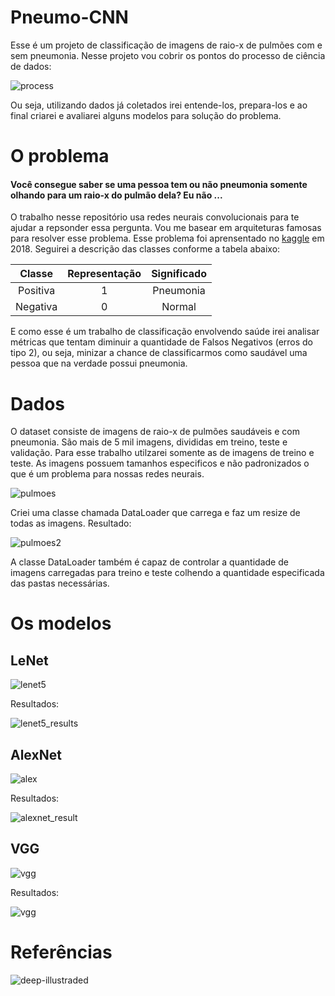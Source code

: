 # Pneumo-CNN

Esse é um projeto de classificação de imagens de raio-x de pulmões com e sem pneumonia. Nesse projeto vou cobrir os pontos do processo de ciência de dados:

![process](images/process.png)

Ou seja, utilizando dados já coletados irei entende-los, prepara-los e ao final criarei e avaliarei alguns modelos para solução do problema.

# O problema

#### Você consegue saber se uma pessoa tem ou não pneumonia somente olhando para um raio-x do pulmão dela? Eu não ... 

O trabalho nesse repositório usa redes neurais convolucionais para te ajudar a repsonder essa pergunta. Vou me basear em arquiteturas famosas para resolver esse problema. Esse problema foi aprensentado no [kaggle](https://www.kaggle.com/paultimothymooney/chest-xray-pneumonia) em 2018. Seguirei a descrição das classes conforme a tabela abaixo:

|  Classe  	| Representação 	| Significado 	|
|:--------:	|:-------------:	|:---------:	|
| Positiva 	|       1       	| Pneumonia 	|
| Negativa 	|       0       	|   Normal  	|

E como esse é um trabalho de classificação envolvendo saúde irei analisar métricas que tentam diminuir a quantidade de Falsos Negativos (erros do tipo 2), ou seja, minizar a chance de classificarmos como saudável uma pessoa que na verdade possui pneumonia.

# Dados

O dataset consiste de imagens de raio-x de pulmões saudáveis e com pneumonia. São mais de 5 mil imagens, divididas em treino, teste e validação. Para esse trabalho utilzarei somente as de imagens de treino e teste. As imagens possuem tamanhos especificos e não padronizados o que é um problema para nossas redes neurais.

![pulmoes](images/pulmoes.png)

Criei uma classe chamada DataLoader que carrega e faz um resize de todas as imagens. Resultado:

![pulmoes2](images/pulmoes2.png)

A classe DataLoader também é capaz de controlar a quantidade de imagens carregadas para treino e teste colhendo a quantidade especificada das pastas necessárias.

# Os modelos

## LeNet

![lenet5](images/lenet5.png)

Resultados:

![lenet5_results](lenet/lenet_train.png)

## AlexNet

![alex](images/alex.png)

Resultados:

![alexnet_result](alexnet/alexnet_train.png)

## VGG

![vgg](images/vgg.png)

Resultados:

![vgg](vgg/vgg_train.png)

# Referências

![deep-illustraded](images/book.png)

